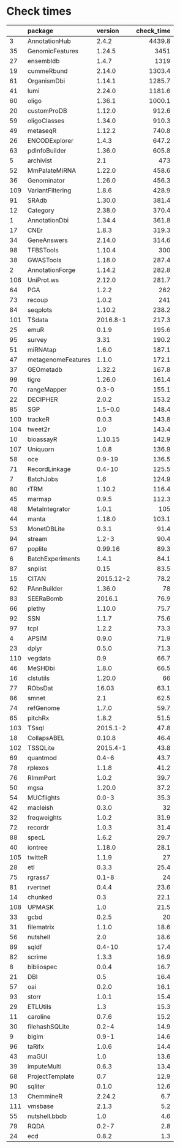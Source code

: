 # Check times

|    |package            |version   | check_time|
|:---|:------------------|:---------|----------:|
|3   |AnnotationHub      |2.4.2     |     4439.8|
|35  |GenomicFeatures    |1.24.5    |       3451|
|27  |ensembldb          |1.4.7     |       1319|
|19  |cummeRbund         |2.14.0    |     1303.4|
|61  |OrganismDbi        |1.14.1    |     1285.7|
|41  |lumi               |2.24.0    |     1181.6|
|60  |oligo              |1.36.1    |     1000.1|
|20  |customProDB        |1.12.0    |      912.6|
|59  |oligoClasses       |1.34.0    |      910.3|
|49  |metaseqR           |1.12.2    |      740.8|
|26  |ENCODExplorer      |1.4.3     |      647.2|
|63  |pdInfoBuilder      |1.36.0    |      605.8|
|5   |archivist          |2.1       |        473|
|52  |MmPalateMiRNA      |1.22.0    |      458.6|
|36  |Genominator        |1.26.0    |      456.3|
|109 |VariantFiltering   |1.8.6     |      428.9|
|91  |SRAdb              |1.30.0    |      381.4|
|12  |Category           |2.38.0    |      370.4|
|1   |AnnotationDbi      |1.34.4    |      361.8|
|17  |CNEr               |1.8.3     |      319.3|
|34  |GeneAnswers        |2.14.0    |      314.6|
|98  |TFBSTools          |1.10.4    |        300|
|38  |GWASTools          |1.18.0    |      287.4|
|2   |AnnotationForge    |1.14.2    |      282.8|
|106 |UniProt.ws         |2.12.0    |      281.7|
|64  |PGA                |1.2.2     |        262|
|73  |recoup             |1.0.2     |        241|
|84  |seqplots           |1.10.2    |      238.2|
|101 |TSdata             |2016.8-1  |      217.3|
|25  |emuR               |0.1.9     |      195.6|
|95  |survey             |3.31      |      190.2|
|51  |miRNAtap           |1.6.0     |      187.1|
|47  |metagenomeFeatures |1.1.0     |      172.1|
|37  |GEOmetadb          |1.32.2    |      167.8|
|99  |tigre              |1.26.0    |      161.4|
|70  |rangeMapper        |0.3-0     |      155.1|
|22  |DECIPHER           |2.0.2     |      153.2|
|85  |SGP                |1.5-0.0   |      148.4|
|100 |trackeR            |0.0.3     |      143.8|
|104 |tweet2r            |1.0       |      143.4|
|10  |bioassayR          |1.10.15   |      142.9|
|107 |Uniquorn           |1.0.8     |      136.9|
|58  |oce                |0.9-19    |      136.5|
|71  |RecordLinkage      |0.4-10    |      125.5|
|7   |BatchJobs          |1.6       |      124.9|
|80  |rTRM               |1.10.2    |      116.4|
|45  |marmap             |0.9.5     |      112.3|
|48  |MetaIntegrator     |1.0.1     |        105|
|44  |manta              |1.18.0    |      103.1|
|53  |MonetDBLite        |0.3.1     |       91.4|
|94  |stream             |1.2-3     |       90.4|
|67  |poplite            |0.99.16   |       89.3|
|6   |BatchExperiments   |1.4.1     |       84.1|
|87  |snplist            |0.15      |       83.5|
|15  |CITAN              |2015.12-2 |       78.2|
|62  |PAnnBuilder        |1.36.0    |         78|
|83  |SEERaBomb          |2016.1    |       76.9|
|66  |plethy             |1.10.0    |       75.7|
|92  |SSN                |1.1.7     |       75.6|
|97  |tcpl               |1.2.2     |       73.3|
|4   |APSIM              |0.9.0     |       71.9|
|23  |dplyr              |0.5.0     |       71.3|
|110 |vegdata            |0.9       |       66.7|
|46  |MeSHDbi            |1.8.0     |       66.5|
|16  |clstutils          |1.20.0    |         66|
|77  |RObsDat            |16.03     |       63.1|
|86  |smnet              |2.1       |       62.5|
|74  |refGenome          |1.7.0     |       59.7|
|65  |pitchRx            |1.8.2     |       51.5|
|103 |TSsql              |2015.1-2  |       47.8|
|18  |CollapsABEL        |0.10.8    |       46.4|
|102 |TSSQLite           |2015.4-1  |       43.8|
|69  |quantmod           |0.4-6     |       43.7|
|78  |rplexos            |1.1.8     |       41.2|
|76  |RImmPort           |1.0.2     |       39.7|
|50  |mgsa               |1.20.0    |       37.2|
|54  |MUCflights         |0.0-3     |       35.3|
|42  |macleish           |0.3.0     |         32|
|32  |freqweights        |1.0.2     |       31.9|
|72  |recordr            |1.0.3     |       31.4|
|88  |specL              |1.6.2     |       29.7|
|40  |iontree            |1.18.0    |       28.1|
|105 |twitteR            |1.1.9     |         27|
|28  |etl                |0.3.3     |       25.4|
|75  |rgrass7            |0.1-8     |         24|
|81  |rvertnet           |0.4.4     |       23.6|
|14  |chunked            |0.3       |       22.1|
|108 |UPMASK             |1.0       |       21.5|
|33  |gcbd               |0.2.5     |         20|
|31  |filematrix         |1.1.0     |       18.6|
|56  |nutshell           |2.0       |       18.6|
|89  |sqldf              |0.4-10    |       17.4|
|82  |scrime             |1.3.3     |       16.9|
|8   |bibliospec         |0.0.4     |       16.7|
|21  |DBI                |0.5       |       16.4|
|57  |oai                |0.2.0     |       16.1|
|93  |storr              |1.0.1     |       15.4|
|29  |ETLUtils           |1.3       |       15.3|
|11  |caroline           |0.7.6     |       15.2|
|30  |filehashSQLite     |0.2-4     |       14.9|
|9   |biglm              |0.9-1     |       14.6|
|96  |taRifx             |1.0.6     |       14.4|
|43  |maGUI              |1.0       |       13.6|
|39  |imputeMulti        |0.6.3     |       13.4|
|68  |ProjectTemplate    |0.7       |       12.9|
|90  |sqliter            |0.1.0     |       12.6|
|13  |ChemmineR          |2.24.2    |        6.7|
|111 |vmsbase            |2.1.3     |        5.2|
|55  |nutshell.bbdb      |1.0       |        4.6|
|79  |RQDA               |0.2-7     |        2.8|
|24  |ecd                |0.8.2     |        1.3|


